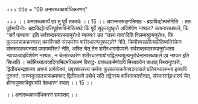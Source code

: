 +++
title = "09 अनारब्धकार्याधिकरणम्"

+++
।। अनारब्धकार्ये एव तु पूर्वे तदवधेः ।। 15 ।। अवान्तरसङ्गतिमाह - ब्रह्मविद्योत्पत्तेरिति । ततः पूर्वभाविनोः- ब्रह्मविद्योत्पत्तिपूर्वभाविनोरित्यर्थः किं पूर्वे सुकृतदुष्कृते अविशेषेण नश्यतः? उतानारब्धफले, किं "सर्वे पाष्मानः' इति सर्वशब्दस्वारस्यानुरोधो न्याय्यः? उत "तस्य ताव'दिति विलम्बश्रुत्यनुरोधः, किं कुलालचक्रभ्रमणवत् कमर्विनाशे संस्कारेण शरीरधारणमुपपद्यते? नेति, किमीश्वरप्रतीत्यप्रीतिव्यतिरेकेण संस्कारकल्पनायां प्रमाणमस्ति? नेति, अस्ति चेत् तेन शरीरधारणोपपत्तेः सर्वशब्दस्वारस्यानुरोधस्य न्याय्यत्वादविशेषेण नश्यतः, न चेत्संस्कारेण शरीरधारणायोगाद्विलम्बश्रुत्यनुरोधेनानारब्धफले एव नश्यत इति सिध्यति । सर्वमिथ्यात्ववादिनामिदमधिकरणं विरुद्धं- प्रारब्धकर्मणोऽपि मिथ्यात्वेन बाधात् स्थ्यिनुपपत्तेः, द्वितीयचन्द्रज्ञानव अषम्यं प्रागेवोक्त्तं, प्रवृत्तफलस्य कर्मणः कुलालचक्रवेगवदन्तराले प्रतिबन्धासम्भव इत्यापि दुरुक्त्तं, त्वाप्नकुलालचक्रभ्रमणवद् द्वितीयक्षणे प्रबोधे सति तद्वेगस्य बाधितत्वदर्शनात्, संस्काराद्देहधारणं चेत् क्षीणायुषामविदुषामपि देहधारणं स्यात् ।। 15 ।।

।। अनारब्धकार्याधिकरणं समाप्तम् ।।

